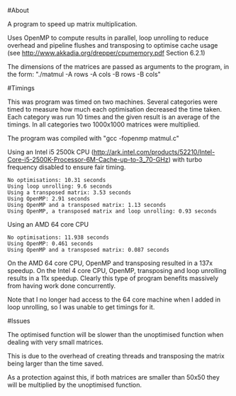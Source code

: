 #About


A program to speed up matrix multiplication.


Uses OpenMP to compute results in parallel, loop unrolling to reduce overhead and pipeline flushes and transposing to optimise cache usage (see http://www.akkadia.org/drepper/cpumemory.pdf Section 6.2.1)


The dimensions of the matrices are passed as arguments to the program, in the form: "./matmul -A rows -A cols -B rows -B cols"


#Timings

This was program was timed on two machines. Several categories were timed to measure how much each optimisation decreased the time taken. Each category was run 10 times and the given result is an average of the timings. In all categories two 1000x1000 matrices were multiplied. 

The program was compiled with 
"gcc -fopenmp matmul.c"

Using an Intel i5 2500k CPU (http://ark.intel.com/products/52210/Intel-Core-i5-2500K-Processor-6M-Cache-up-to-3_70-GHz) with turbo frequency disabled to ensure fair timing.

	No optimisations: 10.31 seconds
	Using loop unrolling: 9.6 seconds
	Using a transposed matrix: 3.53 seconds
	Using OpenMP: 2.91 seconds
	Using OpenMP and a transposed matrix: 1.13 seconds
	Using OpenMP, a transposed matrix and loop unrolling: 0.93 seconds

Using an AMD 64 core CPU

	No optimisations: 11.938 seconds
	Using OpenMP: 0.461 seconds
	Using OpenMP and a transposed matrix: 0.087 seconds
	
On the AMD 64 core CPU, OpenMP and transposing resulted in a 137x speedup. On the Intel 4 core CPU, OpenMP, transposing and loop unrolling results in a 11x speedup. Clearly this type of program benefits massively from having work done concurrently.

Note that I no longer had access to the 64 core machine when I added in loop unrolling, so I was unable to get timings for it.

#Issues

The optimised function will be slower than the unoptimised function when dealing with very small matrices.

This is due to the overhead of creating threads and transposing the matrix being larger than the time saved.

As a protection against this, if both matrices are smaller than 50x50 they will be multiplied by the unoptimised function.
